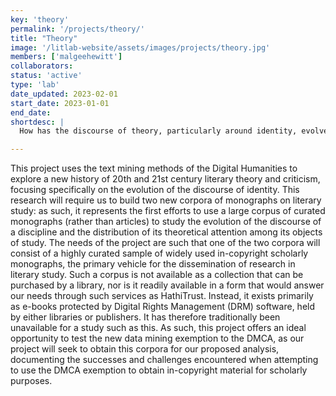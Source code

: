 ```yaml
---
key: 'theory'
permalink: '/projects/theory/'
title: "Theory"
image: '/litlab-website/assets/images/projects/theory.jpg'
members: ['malgeehewitt']
collaborators:
status: 'active'
type: 'lab'
date_updated: 2023-02-01
start_date: 2023-01-01
end_date:
shortdesc: |
  How has the discourse of theory, particularly around identity, evolved over the 20th and 21st century?

---
```


This project uses the text mining methods of the Digital Humanities to explore a new history of 20th and 21st century literary theory and criticism, focusing specifically on the evolution of the discourse of identity. This research will require us to build two new corpora of monographs on literary study: as such, it represents the first efforts to use a large corpus of curated monographs (rather than articles) to study the evolution of the discourse of a discipline and the distribution of its theoretical attention among its objects of study. The needs of the project are such that one of the two corpora will consist of a highly curated sample of widely used in-copyright scholarly monographs, the primary vehicle for the dissemination of research in literary study. Such a corpus is not available as a collection that can be purchased by a library, nor is it readily available in a form that would answer our needs through such services as HathiTrust. Instead, it exists primarily as e-books protected by Digital Rights Management (DRM) software, held by either libraries or publishers. It has therefore traditionally been unavailable for a study such as this. As such, this project offers an ideal opportunity to test the new data mining exemption to the DMCA, as our project will seek to obtain this corpora for our proposed analysis, documenting the successes and challenges encountered when attempting to use the DMCA exemption to obtain in-copyright material for scholarly purposes.
